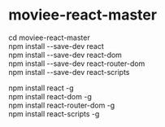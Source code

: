 # moviee-react-master


cd moviee-react-master                
npm install --save-dev react                        
npm install --save-dev react-dom                     
npm install --save-dev react-router-dom                        
npm install --save-dev react-scripts                                               

npm install react -g                                                                 
npm install react-dom -g                                                          
npm install react-router-dom -g                                                                          
npm install react-scripts -g                                                                     
